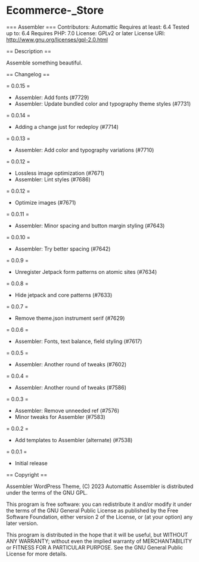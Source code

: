 # Ecommerce-_Store
=== Assembler ===
Contributors: Automattic
Requires at least: 6.4
Tested up to: 6.4
Requires PHP: 7.0
License: GPLv2 or later
License URI: http://www.gnu.org/licenses/gpl-2.0.html

== Description ==

Assemble something beautiful.

== Changelog ==

= 0.0.15 =
* Assembler: Add fonts (#7729)
* Assembler: Update bundled color and typography theme styles (#7731)

= 0.0.14 =
* Adding a change just for redeploy (#7714)

= 0.0.13 =
* Assembler: Add color and typography variations (#7710)

= 0.0.12 =
* Lossless image optimization (#7671)
* Assembler: Lint styles (#7686)

= 0.0.12 =
* Optimize images (#7671)

= 0.0.11 =
* Assembler: Minor spacing and button margin styling (#7643)

= 0.0.10 =
* Assembler: Try better spacing (#7642)

= 0.0.9 =
* Unregister Jetpack form patterns on atomic sites (#7634)

= 0.0.8 =
* Hide jetpack and core patterns (#7633)

= 0.0.7 =
* Remove theme.json instrument serif (#7629)

= 0.0.6 =
* Assembler: Fonts, text balance, field styling (#7617)

= 0.0.5 =
* Assembler: Another round of tweaks (#7602)

= 0.0.4 =
* Assembler: Another round of tweaks (#7586)

= 0.0.3 =
* Assembler: Remove unneeded ref (#7576)
* Minor tweaks for Assembler (#7583)

= 0.0.2 =
* Add templates to Assembler (alternate) (#7538)

= 0.0.1 =
* Initial release

== Copyright ==

Assembler WordPress Theme, (C) 2023 Automattic
Assembler is distributed under the terms of the GNU GPL.

This program is free software: you can redistribute it and/or modify
it under the terms of the GNU General Public License as published by
the Free Software Foundation, either version 2 of the License, or
(at your option) any later version.

This program is distributed in the hope that it will be useful,
but WITHOUT ANY WARRANTY; without even the implied warranty of
MERCHANTABILITY or FITNESS FOR A PARTICULAR PURPOSE. See the
GNU General Public License for more details.
